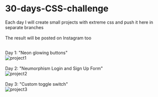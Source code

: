 # 30-days-CSS-challenge
Each day I will create small projects with extreme css and push it here in separate branches <br><br>
The result will be posted on Instagram too<br><br>

Day 1: "Neon glowing buttons"<br>
![project1](https://user-images.githubusercontent.com/81618370/234966058-a4d4f141-75d3-4577-858c-e2dd6daf9923.gif)
<br><br>
Day 2: "Neumorphism Login and Sign Up Form"<br>
![project2](https://user-images.githubusercontent.com/81618370/234963595-a7120f7b-c40a-4384-9d1b-a2c5f9fa26ee.gif)
<br><br>
Day 3: "Custom toggle switch"<br>
![project3](https://user-images.githubusercontent.com/81618370/235196305-582a2c5e-2e32-4189-9a10-3ff00ca30b42.gif)


